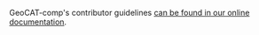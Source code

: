 GeoCAT-comp's contributor guidelines [can be found in our online documentation](https://geocat-comp.readthedocs.io/en/stable/contrib.html).
